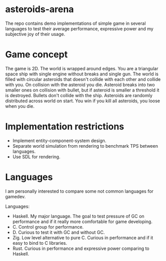 # asteroids-arena

The repo contains demo implementations of simple game in several languages to test their average performance, expressive power and my subjective
joy of their usage.

# Game concept

The game is 2D. The world is wrapped around edges. You are a triangular space ship with single engine without breaks and single gun.
The world is filled with circular asteroids that doesn't collide with each other and collide with you. On collision with the asteroid
you die. Asteroid breaks into two smaller ones on collision with bullet, but if asteroid is smaller a threshold it is destroyed. Bullets
don't collide with the ship. Asteroids are randomly distributed across world on start. You win if you kill all asteroids, you loose when
you die.

# Implementation restrictions

* Implement entity-component-system design.
* Separate world simulation from rendering to benchmark TPS between languages.
* Use SDL for rendering.

# Languages

I am personally interested to compare some not common languages for gamedev.

Languages:
- Haskell. My major language. The goal to test pressure of GC on performance and if it really more comfortable for game developing.
- C. Control group for performance.
- D. Curious to test it with GC and without GC.
- Zig. Low level alternative to pure C. Curious in performance and if it easy to bind to C libraries.
- Rust. Curious in performance and expressive power comparing to Haskell.

